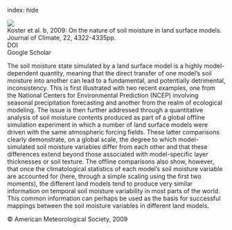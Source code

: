 index: hide

<div class="Citation">
    <div class="Citation-thumb CitationThumb-linked"  data-href="https://doi.org/10.1175/2009jcli2832.1">
      <img src="https://static.claimspace.cloud/climate-study-static/refs/thumbs/12/Koster_et_al_2009b-thumb.png" />
    </div>

  <div class="Citation-body">
    <div class="Citation-text">Koster et al. b, 2009: On the nature of soil moisture in land surface models. <span class="Article-journal">Journal of Climate, </span><span class="Article-volume">22, </span>4322-4335pp.</div>
    <div class="Citation-links">
      <div class="CitationLink" data-href="https://doi.org/10.1175/2009jcli2832.1">
        <div class="CitationLink-icon CitationLink-Doi"></div>
        <div class="CitationLink-text">DOI</div>
      </div>
      <div class="CitationLink" data-href="https://scholar.google.com/scholar?q=10.1175/2009jcli2832.1">
        <div class="CitationLink-icon CitationLink-Scholar"></div>
        <div class="CitationLink-text">Google Scholar</div>
      </div>
    </div>
  </div>
</div>

The soil moisture state simulated by a land surface model is a highly model-dependent quantity, meaning that the direct transfer of one model’s soil moisture into another can lead to a fundamental, and potentially detrimental, inconsistency. This is first illustrated with two recent examples, one from the National Centers for Environmental Prediction (NCEP) involving seasonal precipitation forecasting and another from the realm of ecological modeling. The issue is then further addressed through a quantitative analysis of soil moisture contents produced as part of a global offline simulation experiment in which a number of land surface models were driven with the same atmospheric forcing fields. These latter comparisons clearly demonstrate, on a global scale, the degree to which model-simulated soil moisture variables differ from each other and that these differences extend beyond those associated with model-specific layer thicknesses or soil texture. The offline comparisons also show, however, that once the climatological statistics of each model’s soil moisture variable are accounted for (here, through a simple scaling using the first two moments), the different land models tend to produce very similar information on temporal soil moisture variability in most parts of the world. This common information can perhaps be used as the basis for successful mappings between the soil moisture variables in different land models.

<div class="Citation-copy">
&copy; American Meteorological Society, 2009
</div>